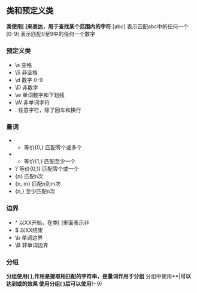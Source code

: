 ## 类和预定义类
**类使用[ ]来表达，用于查找某个范围内的字符**
[abc] 表示匹配abc中的任何一个
[0-9] 表示匹配0至9中的任何一个数字
### 预定义类
- \s  空格
- \S  非空格
- \d  数字 0-9
- \D  非数字
- \w  单词数字和下划线
- \W  非单词字符
- .   任意字符，除了回车和换行
### 量词
- * 等价{0,}  匹配零个或多个
- + 等价{1,}  匹配至少一个
- ? 等价{0,1} 匹配零个或一个
- {n}        匹配n次
- {n, m}     匹配n到m次
- {n,}       至少匹配n次
### 边界
- ^  以XX开始，在类[ ]里面表示非
- $  以XX结束
- \b 单词边界
- \B 非单词边界
### 分组
**分组使用( ),作用是提取相匹配的字符串，是量词作用于分组**
分组中使用**|**可以达到或的效果
使用分组( )后可以使用**$1-$9)

